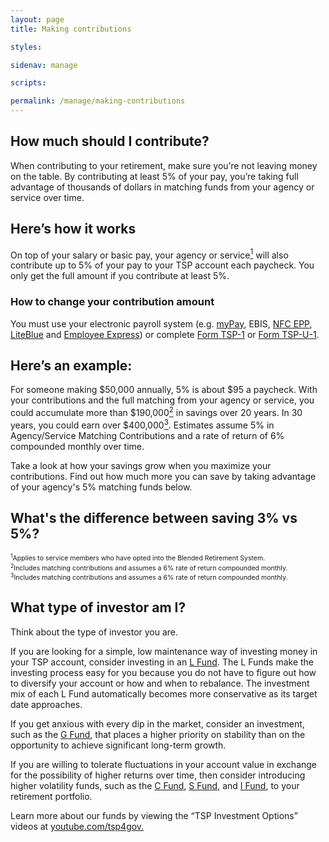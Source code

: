 ```yaml
---
layout: page
title: Making contributions

styles:

sidenav: manage

scripts:

permalink: /manage/making-contributions
---
```


<h2>How much should I contribute?</h2>
<p>When contributing to your retirement, make sure you’re not leaving money on the table. By  contributing at least 5% of your pay, you’re taking full advantage of thousands of dollars in matching funds from your agency or service over time.</p>

<h2 id="section-heading-1">Here’s how it works</h2>
<p>On top of your salary or basic pay, your agency or service<a href="#fn1"><sup>1</sup></a> will also contribute up to 5% of your pay to your TSP account each paycheck. You only get the full amount if you contribute at least 5%.</p>

<div class="usa-alert usa-alert-info" >
  <div class="usa-alert-body"><h3 class="usa-alert-heading">How to change your contribution amount</h3><p class="usa-alert-text">You must use your electronic payroll system (e.g. <a href="https://mypay.dfas.mil/mypay.aspx" target="\_blank">myPay</a>, EBIS, <a href="https://www.nfc.usda.gov/EPPS/eplogin.aspx" target="\_blank">NFC EPP</a>, <a href="https://liteblue.usps.gov/wps/portal/!ut/p/z1/jY9NC4JAEIZ_SweP60zaF92kQxF9EGLaXEJhWxfWXdHV6N8ndSiir7m9M8888AJBAqTTVorUSqNT1eUDjY6zebAYjFeIW2-P6G2G4Q6j0Md1H-IbgB8mQKB__r8A9F0fA_1ClkBCmezeJtCZPxFAFT_xilduU3Xr3NqynjrooJKWZ6rhbsEfgSkjpGZGK6k5a-qyZi8nYVoH3-lzU1tInqxQFlGCjLLLOehdAUrfAgc!/dz/d5/L2dBISEvZ0FBIS9nQSEh/" target="\_blank">LiteBlue</a> and <a href="https://www.employeeexpress.gov/Default.aspx" target="\_blank">Employee Express</a>) or complete <a href="#">Form TSP-1</a> or <a href="#">Form TSP-U-1</a>.</p></div>
</div>

<h2 id="section-heading-2">Here’s an example:</h2>
<p>For someone making $50,000 annually, 5% is about $95 a paycheck. With your contributions and the full matching from your agency or service, you could accumulate more than $190,000<a href="#fn2"><sup>2</sup></a> in savings over 20 years. In 30 years, you could earn over $400,000<a href="#fn3"><sup>3</sup></a>. Estimates assume 5% in Agency/Service Matching Contributions and a rate of return of 6% compounded monthly over time.</p>
<p>Take a look at how your savings grow when you maximize your contributions. Find out how much more you can save by taking advantage of your agency's 5% matching funds below.</p>

<h2>What's the difference between saving 3% vs 5%?</h2>

<span style="font-size: 75%; margin-top: 2em;"><sup id="fn1">1</sup>Applies to service members who have opted into the Blended Retirement System.<br />
<sup id="fn2">2</sup>Includes matching contributions and assumes a 6% rate of return compounded monthly.<br />
<sup id="fn3">3</sup>Includes matching contributions and assumes a 6% rate of return compounded monthly.
</span>
<h2>What type of investor am I?</h2>
<p>Think about the type of investor you are.</p>

<p>If you are looking for a simple, low maintenance way of investing money in your TSP account, consider
investing in an  <a href="https://www.tsp.gov/InvestmentFunds/FundOptions/index.html">L Fund</a>. The L Funds make the investing process easy for you because you do not have to figure out how to diversify your account or how and when to rebalance. The investment mix of each L Fund automatically becomes more conservative as its target date approaches.</p>

<p>If you get anxious with every dip in the market, consider an investment, such as the <a href="https://www.tsp.gov/InvestmentFunds/FundOptions/fundPerformance_G.html">G Fund</a>, that places a higher priority on stability than on the opportunity to achieve significant long-term growth.</p>

<p>If you are willing to tolerate fluctuations in your account value in exchange for the possibility of higher returns over time, then consider introducing higher <span data-term="volatility" class="js-glossary-toggle term term-end">volatility</span> funds, such as the <a href="https://www.tsp.gov/InvestmentFunds/FundOptions/fundPerformance_C.html">C Fund</a>, <a href="https://www.tsp.gov/InvestmentFunds/FundOptions/fundPerformance_S.html">S Fund</a>, and <a href="https://www.tsp.gov/InvestmentFunds/FundOptions/fundPerformance_I.html">I Fund</a>, to your
retirement portfolio.</p>
<p>Learn more about our funds by viewing the “TSP Investment Options” videos at <a href="https://www.youtube.com/tsp4gov" target="\_blank">youtube.com/tsp4gov.</a></p>
